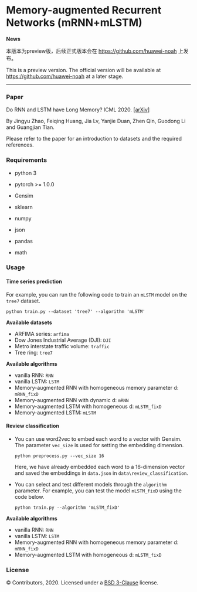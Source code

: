 # Memory-augmented Recurrent Networks (mRNN+mLSTM)

**News** 

本版本为preview版，后续正式版本会在 https://github.com/huawei-noah 上发布。

This is a preview version. The official version will be available at https://github.com/huawei-noah at a later stage.

---

### Paper
Do RNN and LSTM have Long Memory? ICML 2020. [[arXiv]](https://arxiv.org/abs/2006.03860)

By Jingyu Zhao, Feiqing Huang, Jia Lv, Yanjie Duan, Zhen Qin, Guodong Li and Guangjian Tian.

Please refer to the paper for an introduction to datasets and the required references.

### Requirements

- python 3

- pytorch >= 1.0.0
- Gensim
- sklearn
- numpy
- json
- pandas
- math

### Usage
#### Time series prediction

  For example, you can run the following code to train an `mLSTM` model on the `tree7` dataset.

  ```
  python train.py --dataset 'tree7' --algorithm 'mLSTM'
  ```

**Available datasets**
- ARFIMA series: `arfima`
- Dow Jones Industrial Average (DJI): `DJI`
- Metro interstate traffic volume: `traffic`
- Tree ring: `tree7`

**Available algorithms**
- vanilla RNN: `RNN`
- vanilla LSTM: `LSTM`
- Memory-augmented RNN with homogeneous memory parameter d: `mRNN_fixD`
- Memory-augmented RNN with dynamic d: `mRNN`
- Memory-augmented LSTM with homogeneous d: `mLSTM_fixD`
- Memory-augmented LSTM: `mLSTM`

#### Review classification

   - You can use word2vec to embed each word to a vector with Gensim. The parameter `vec_size` is used for setting the embedding dimension.

     ```
     python preprocess.py --vec_size 16
     ```

     Here, we have already embedded each word to a 16-dimension vector and saved the embeddings in `data.json` in `data\review_classification`. 

   - You can select and test different models through the `algorithm` parameter. For example, you can test the model `mLSTM_fixD` using the code below.

     ```
     python train.py --algorithm 'mLSTM_fixD'
     ```

**Available algorithms**
- vanilla RNN: `RNN`
- vanilla LSTM: `LSTM`
- Memory-augmented RNN with homogeneous memory parameter d: `mRNN_fixD`
- Memory-augmented LSTM with homogeneous d: `mLSTM_fixD`

### License
© Contributors, 2020. Licensed under a [BSD 3-Clause](License.txt) license.
